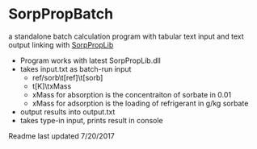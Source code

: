 # SorpPropBatch

a standalone batch calculation program with tabular text input and text output linking with [SorpPropLib](http://github.com/zhiyaoyang/sorpproplib)

* Program works with latest SorpPropLib.dll
* takes input.txt as batch-run input
	* ref/sorb\t[ref]\t[sorb]
	* t[K]\txMass
	* xMass for absorption is the concentraiton of sorbate in 0.01
	* xMass for adsorption is the loading of refrigerant in g/kg sorbate
* output results into output.txt
* takes type-in input, prints result in console

Readme last updated 7/20/2017